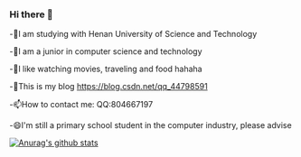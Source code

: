 ### Hi there 👋


-🔭I am studying with Henan University of Science and Technology

-🌱I am a junior in computer science and technology

-👯I like watching movies, traveling and food hahaha

-💬This is my blog https://blog.csdn.net/qq_44798591

-📫How to contact me: QQ:804667197

-😄I'm still a primary school student in the computer industry, please advise

[![Anurag's github stats](https://github-readme-stats.vercel.app/api?username=wys9853)](https://github.com/anuraghazra/github-readme-stats)

